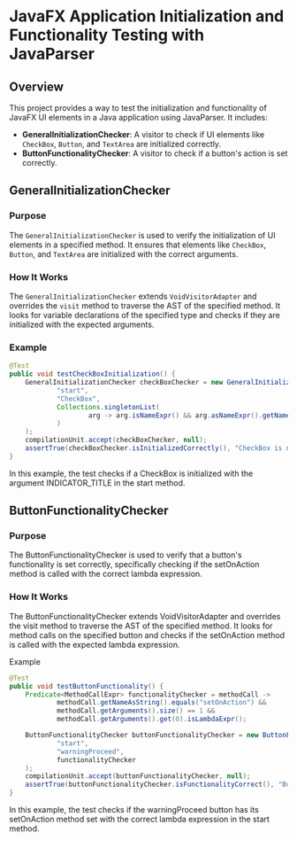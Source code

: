 # JavaFX Application Initialization and Functionality Testing with JavaParser

## Overview

This project provides a way to test the initialization and functionality of JavaFX UI elements in a Java application using JavaParser. It includes:
- **GeneralInitializationChecker**: A visitor to check if UI elements like `CheckBox`, `Button`, and `TextArea` are initialized correctly.
- **ButtonFunctionalityChecker**: A visitor to check if a button's action is set correctly.

## GeneralInitializationChecker

### Purpose

The `GeneralInitializationChecker` is used to verify the initialization of UI elements in a specified method. It ensures that elements like `CheckBox`, `Button`, and `TextArea` are initialized with the correct arguments.

### How It Works

The `GeneralInitializationChecker` extends `VoidVisitorAdapter` and overrides the `visit` method to traverse the AST of the specified method. It looks for variable declarations of the specified type and checks if they are initialized with the expected arguments.

### Example

```java
@Test
public void testCheckBoxInitialization() {
    GeneralInitializationChecker checkBoxChecker = new GeneralInitializationChecker(
            "start",
            "CheckBox",
            Collections.singletonList(
                    arg -> arg.isNameExpr() && arg.asNameExpr().getNameAsString().equals("INDICATOR_TITLE")
            )
    );
    compilationUnit.accept(checkBoxChecker, null);
    assertTrue(checkBoxChecker.isInitializedCorrectly(), "CheckBox is not initialized correctly.");
}
```
In this example, the test checks if a CheckBox is initialized with the argument INDICATOR_TITLE in the start method.


## ButtonFunctionalityChecker
### Purpose
The ButtonFunctionalityChecker is used to verify that a button's functionality is set correctly, specifically checking if the setOnAction method is called with the correct lambda expression.

### How It Works
The ButtonFunctionalityChecker extends VoidVisitorAdapter and overrides the visit method to traverse the AST of the specified method. It looks for method calls on the specified button and checks if the setOnAction method is called with the expected lambda expression.

Example
```java
@Test
public void testButtonFunctionality() {
    Predicate<MethodCallExpr> functionalityChecker = methodCall -> 
            methodCall.getNameAsString().equals("setOnAction") &&
            methodCall.getArguments().size() == 1 &&
            methodCall.getArguments().get(0).isLambdaExpr();

    ButtonFunctionalityChecker buttonFunctionalityChecker = new ButtonFunctionalityChecker(
            "start",
            "warningProceed",
            functionalityChecker
    );
    compilationUnit.accept(buttonFunctionalityChecker, null);
    assertTrue(buttonFunctionalityChecker.isFunctionalityCorrect(), "Button functionality is not set correctly.");
}

```

In this example, the test checks if the warningProceed button has its setOnAction method set with the correct lambda expression in the start method.